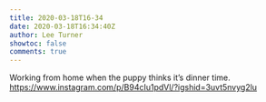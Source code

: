 ```yaml
---
title: 2020-03-18T16-34
date: 2020-03-18T16:34:40Z
author: Lee Turner
showtoc: false
comments: true
---
```


Working from home when the puppy thinks it’s dinner time. https://www.instagram.com/p/B94cIu1pdVl/?igshid=3uvt5nvyg2lu


